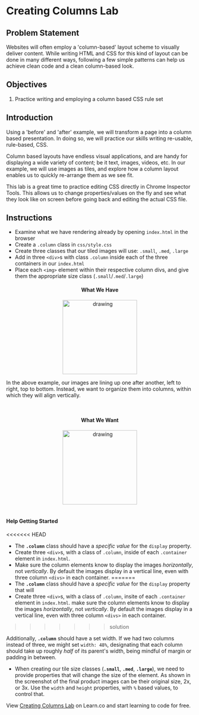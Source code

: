 # Creating Columns Lab

## Problem Statement

Websites will often employ a 'column-based' layout scheme to visually
deliver content. While writing HTML and CSS for this kind of layout can be done
in many different ways, following a few simple patterns can help us achieve
clean code and a clean column-based look.


## Objectives

1. Practice writing and employing a column based CSS rule set


## Introduction

Using a 'before' and 'after' example, we will transform a page into a column
based presentation. In doing so, we will practice our skills writing re-usable,
rule-based, CSS. 

Column based layouts have endless visual applications, and are handy for
displaying a wide variety of content; be it text, images, videos, etc. In our
example, we will use images as tiles, and explore how a column layout enables us
to quickly re-arrange them as we see fit.

This lab is a great time to practice editing CSS directly in Chrome Inspector
Tools. This allows us to change properties/values on the fly and see what they
look like on screen before going back and editing the actual CSS file. 


## Instructions

- Examine what we have rendering already by opening `index.html` in the browser
- Create a `.column` class in `css/style.css`
- Create three classes that our tiled images will use: `.small`, `.med`, `.large`
- Add in three `<div>`s with class `.column` inside each of the three containers in our `index.html`
- Place each `<img>` element within their respective column divs, and give them the appropriate size class (`.small`/`.med`/`.large`) 


<div align="center">
  <h4>What We Have</h4>
  <img src="https://curriculum-content.s3.amazonaws.com/fewds-css/creating-columns-lab-incomplete.png" alt="drawing" width="200px"/>
</div>

In the above example, our images are lining up one after another, left to
right, top to bottom. Instead, we want to organize them into columns, within
which they will align vertically.

<div align="center"><br>
  <h4>What We Want</h4>
  <img src="https://curriculum-content.s3.amazonaws.com/fewds-css/creating-columns-lab-complete.png" alt="drawing" width="200px"/>
</div><br>


#### Help Getting Started

<<<<<<< HEAD
- The **`.column`** class should have a _specific value_ for the `display` property.
- Create three `<div>`s, with a class of `.column`, inside of each `.container` element in `index.html`.
- Make sure the column elements know to display the images _horizontally_, not _vertically_. By default the images display in a vertical line, even with three column `<divs>` in each container.
=======
- The **`.column`** class should have a _specific value_ for the `display` property that will 
- Create three `<div>`s, with a class of `.column`, insite of each `.container` element in `index.html`.
make sure the column elements know to display the images _horizontally_, not _vertically_.
By default the images display in a vertical line, even with three column `<divs>` in each container.
>>>>>>> solution

Additionally, **`.column`** should have a set width. If we had two columns
instead of three, we might set `width: 48%`, designating that each column should
take up roughly _half_ of its parent's width, being mindful of margin or padding
in between.

- When creating our tile size classes (**`.small`**, **`.med`**, **`.large`**), we need to provide
properties that will change the size of the element. As shown in the screenshot of the final product
images can be their original size, 2x, or 3x. Use the `width` and `height` properties, with `%`
based values, to control that. 


<p data-visibility='hidden'>View <a href='https://learn.co/lessons/creating-columns-lab' title='Creating Columns Lab'>Creating Columns Lab</a> on Learn.co and start learning to code for free.</p>
